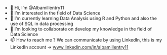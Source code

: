 - 👋 Hi, I’m @Albamillentry11
- 👀 I’m interested in the field of Data Science
- 🌱 I’m currently learning Data Analysis using R and Python and also the use of SQL in data processing
- 💞️ I’m looking to collaborate on develop my knowledge in the field of Data Science
- 📫 How to reach me ?
    We can communicate by using LinkedIn, this is my LinkedIn account -> www.linkedin.com/in/albamillentry11

<!---
Albamillentry11/Albamillentry11 is a ✨ special ✨ repository because its `README.md` (this file) appears on your GitHub profile.
You can click the Preview link to take a look at your changes.
--->
